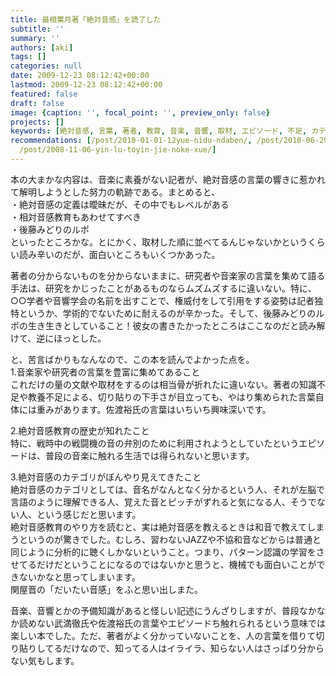 ```yaml
---
title: 最相葉月著「絶対音感」を読了した
subtitle: ''
summary: ''
authors: [aki]
tags: []
categories: null
date: 2009-12-23 08:12:42+00:00
lastmod: 2009-12-23 08:12:42+00:00
featured: false
draft: false
image: {caption: '', focal_point: '', preview_only: false}
projects: []
keywords: [絶対音感, 言葉, 著者, 教育, 音楽, 音響, 取材, エピソード, 不足, カテゴリ]
recommendations: [/post/2010-01-01-12yue-nidu-ndaben/, /post/2010-06-29-fu-tian-cheng-zhi-zhu-huinrandohajiao-shi-noyu-tefang-gasugoi-du-liao/,
  /post/2008-11-06-yin-lu-toyin-jie-noke-xue/]
---
```

本の大まかな内容は、音楽に素養がない記者が、絶対音感の言葉の響きに惹かれて解明しようとした努力の軌跡である。まとめると、  
・絶対音感の定義は曖昧だが、その中でもレベルがある  
・相対音感教育もあわせてすべき  
・後藤みどりのルポ  
といったところかな。とにかく、取材した順に並べてるんじゃないかというくらい読み辛いのだが、面白いところもいくつかあった。

著者の分からないものを分からないままに、研究者や音楽家の言葉を集めて語る手法は、研究をかじったことがあるものならムズムズするに違いない。特に、○○学者や音響学会の名前を出すことで、権威付をして引用をする姿勢は記者独特というか、学術的でないために耐えるのが辛かった。そして、後藤みどりのルポの生き生きとしていること！彼女の書きたかったところはここなのだと読み解けて、逆にほっとした。

と、苦言ばかりもなんなので、この本を読んでよかった点を。  
1.音楽家や研究者の言葉を豊富に集めてあること  
これだけの量の文献や取材をするのは相当骨が折れたに違いない。著者の知識不足や教養不足による、切り貼りの下手さが目立っても、やはり集められた言葉自体には重みがあります。佐渡裕氏の言葉はいちいち興味深いです。

2.絶対音感教育の歴史が知れたこと  
特に、戦時中の戦闘機の音の弁別のために利用されようとしていたというエピソードは、普段の音楽に触れる生活では得られないと思います。

3.絶対音感のカテゴリがぼんやり見えてきたこと  
絶対音感のカテゴリとしては、音名がなんとなく分かるという人、それが左脳で言語のように理解できる人、覚えた音とピッチがずれると気になる人、そうでない人、という感じだと思います。  
絶対音感教育のやり方を読むと、実は絶対音感を教えるときは和音で教えてしまうというのが驚きでした。むしろ、習わないJAZZや不協和音などからは普通と同じように分析的に聴くしかないということ。つまり、パターン認識の学習をさせてるだけだということになるのではないかと思うと、機械でも面白いことができないかなと思ってしまいます。  
関屋晋の「だいたい音感」をふと思い出しまた。

音楽、音響とかの予備知識があると怪しい記述にうんざりしますが、普段なかなか読めない武満徹氏や佐渡裕氏の言葉やエピソードち触れられるという意味では楽しい本でした。ただ、著者がよく分かっていないことを、人の言葉を借りて切り貼りしてるだけなので、知ってる人はイライラ、知らない人はさっぱり分からない気もします。


